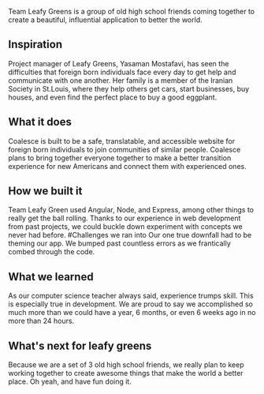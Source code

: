 Team Leafy Greens is a group of old high school friends coming together to create a beautiful, influential application to better the world.

## Inspiration
Project manager of Leafy Greens, Yasaman Mostafavi, has seen the difficulties that foreign born individuals face every day to get help and communicate with one another. Her family is a member of the Iranian Society in St.Louis, where they help others get cars, start businesses, buy houses, and even find the perfect place to buy a good eggplant.

## What it does
Coalesce is built to be a safe, translatable, and accessible website for foreign born individuals to join communities of similar people. Coalesce plans to bring together everyone together to make a better transition experience for new Americans and connect them with experienced ones.

## How we built it
Team Leafy Green used Angular, Node, and Express, among other things to really get the ball rolling. Thanks to our experience in web development from past projects, we could buckle down experiment with concepts we never had before.
#Challenges we ran into
Our one true downfall had to be theming our app. We bumped past countless errors as we frantically combed through the code.

## What we learned
As our computer science teacher always said, experience trumps skill. This is especially true in development. We are proud to say we accomplished so much more than we could have a year, 6 months, or even 6 weeks ago in no more than 24 hours.

## What's next for leafy greens
Because we are a set of 3 old high school friends, we really plan to keep working together to create awesome things that make the world a better place. Oh yeah, and have fun doing it.
